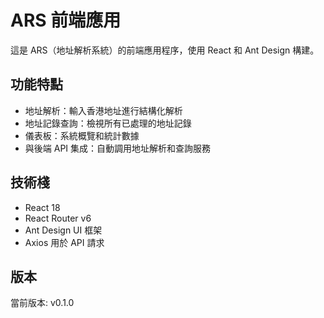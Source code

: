 # ARS 前端應用

這是 ARS（地址解析系統）的前端應用程序，使用 React 和 Ant Design 構建。

## 功能特點

- 地址解析：輸入香港地址進行結構化解析
- 地址記錄查詢：檢視所有已處理的地址記錄
- 儀表板：系統概覽和統計數據
- 與後端 API 集成：自動調用地址解析和查詢服務

## 技術棧

- React 18
- React Router v6
- Ant Design UI 框架
- Axios 用於 API 請求

## 版本

當前版本: v0.1.0